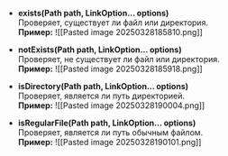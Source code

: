 
- **exists(Path path, LinkOption... options)**  
	Проверяет, существует ли файл или директория.  
**Пример:**
![[Pasted image 20250328185810.png]]

- **notExists(Path path, LinkOption... options)**  
	Проверяет, не существует ли файл или директория.  
**Пример:**
![[Pasted image 20250328185918.png]]

- **isDirectory(Path path, LinkOption... options)**  
	Проверяет, является ли путь директорией.  
**Пример:**
![[Pasted image 20250328190004.png]]

- **isRegularFile(Path path, LinkOption... options)**  
	Проверяет, является ли путь обычным файлом.  
**Пример:**
![[Pasted image 20250328190101.png]]